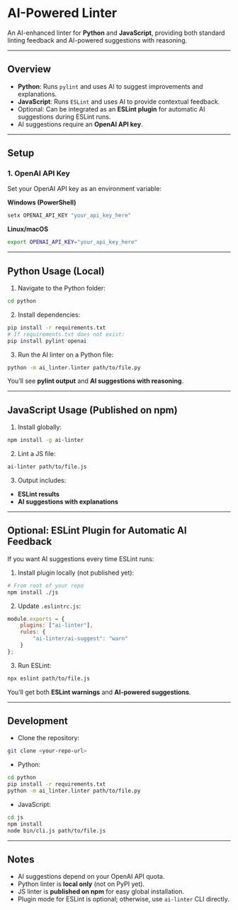 # AI-Powered Linter

An AI-enhanced linter for **Python** and **JavaScript**, providing both standard linting feedback and AI-powered suggestions with reasoning.

---

## Overview

- **Python**: Runs `pylint` and uses AI to suggest improvements and explanations.
- **JavaScript**: Runs `ESLint` and uses AI to provide contextual feedback.
- Optional: Can be integrated as an **ESLint plugin** for automatic AI suggestions during ESLint runs.
- AI suggestions require an **OpenAI API key**.

---

## Setup

### 1. OpenAI API Key

Set your OpenAI API key as an environment variable:

**Windows (PowerShell)**
```powershell
setx OPENAI_API_KEY "your_api_key_here"
```

**Linux/macOS**
```bash
export OPENAI_API_KEY="your_api_key_here"
```

---

## Python Usage (Local)

1. Navigate to the Python folder:
```bash
cd python
```

2. Install dependencies:
```bash
pip install -r requirements.txt
# If requirements.txt does not exist:
pip install pylint openai
```

3. Run the AI linter on a Python file:
```bash
python -m ai_linter.linter path/to/file.py
```

You’ll see **pylint output** and **AI suggestions with reasoning**.

---

## JavaScript Usage (Published on npm)

1. Install globally:
```bash
npm install -g ai-linter
```

2. Lint a JS file:
```bash
ai-linter path/to/file.js
```

3. Output includes:
- **ESLint results**
- **AI suggestions with explanations**

---

## Optional: ESLint Plugin for Automatic AI Feedback

If you want AI suggestions every time ESLint runs:

1. Install plugin locally (not published yet):
```bash
# From root of your repo
npm install ./js
```

2. Update `.eslintrc.js`:
```javascript
module.exports = {
    plugins: ["ai-linter"],
    rules: {
        "ai-linter/ai-suggest": "warn"
    }
};
```

3. Run ESLint:
```bash
npx eslint path/to/file.js
```

You’ll get both **ESLint warnings** and **AI-powered suggestions**.

---

## Development

- Clone the repository:
```bash
git clone <your-repo-url>
```

- Python:
```bash
cd python
pip install -r requirements.txt
python -m ai_linter.linter path/to/file.py
```

- JavaScript:
```bash
cd js
npm install
node bin/cli.js path/to/file.js
```

---

## Notes

- AI suggestions depend on your OpenAI API quota.
- Python linter is **local only** (not on PyPI yet).
- JS linter is **published on npm** for easy global installation.
- Plugin mode for ESLint is optional; otherwise, use `ai-linter` CLI directly.
